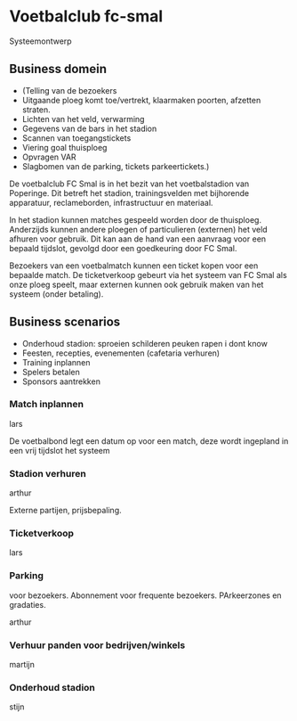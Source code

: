 # Voetbalclub fc-smal
Systeemontwerp



## Business domein

* (Telling van de bezoekers 
* Uitgaande ploeg komt toe/vertrekt, klaarmaken poorten, afzetten straten. 
* Lichten van het veld, verwarming 
* Gegevens van de bars in het stadion 
* Scannen van toegangstickets 
* Viering goal thuisploeg 
* Opvragen VAR 
* Slagbomen van de parking, tickets parkeertickets.)



De voetbalclub FC Smal is in het bezit van het voetbalstadion van Poperinge. Dit betreft het stadion, trainingsvelden met bijhorende apparatuur, reclameborden, infrastructuur en materiaal. 

In het stadion kunnen matches gespeeld worden door de thuisploeg. Anderzijds kunnen andere ploegen of particulieren (externen) het veld afhuren voor gebruik. Dit kan aan de hand van een aanvraag voor een bepaald tijdslot, gevolgd door een goedkeuring door FC Smal.

Bezoekers van een voetbalmatch kunnen een ticket kopen voor een bepaalde match. De ticketverkoop gebeurt via het systeem van FC Smal als onze ploeg speelt, maar externen kunnen ook gebruik maken van het systeem (onder betaling).





## Business scenarios

* Onderhoud stadion: sproeien schilderen peuken rapen i dont know
* Feesten, recepties, evenementen (cafetaria verhuren)
* Training inplannen
* Spelers betalen
* Sponsors aantrekken

### Match inplannen

lars

De voetbalbond legt een datum op voor een match, deze wordt ingepland in een vrij tijdslot het systeem

### Stadion verhuren

arthur

Externe partijen, prijsbepaling. 

### Ticketverkoop

lars

### Parking

voor bezoekers. Abonnement voor frequente bezoekers. PArkeerzones en gradaties. 

arthur

### Verhuur panden voor bedrijven/winkels

martijn

### Onderhoud stadion

stijn







### 
